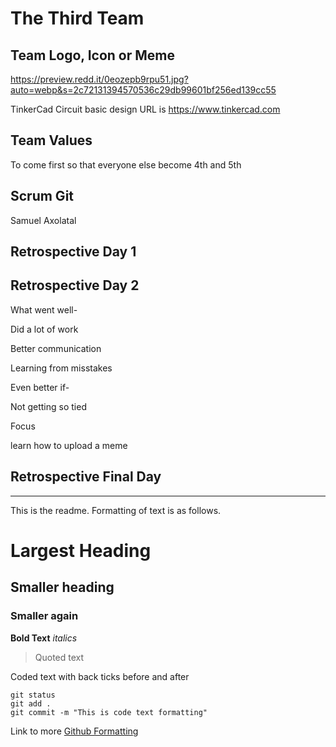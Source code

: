 # The Third Team

## Team Logo, Icon or Meme
https://preview.redd.it/0eozepb9rpu51.jpg?auto=webp&s=2c72131394570536c29db99601bf256ed139cc55

TinkerCad Circuit basic design URL is
https://www.tinkercad.com

## Team Values

To come first so that everyone else become 4th and 5th

## Scrum Git

Samuel Axolatal

## Retrospective Day 1

## Retrospective Day 2

What went well-

Did a lot of work

Better communication

Learning from misstakes

Even better if-

Not getting so tied

Focus

learn how to upload a meme

## Retrospective Final Day

---------------------------------------------------------

This is the readme. Formatting of text is as follows.

# Largest Heading
## Smaller heading
### Smaller again

**Bold Text**
*italics*
>Quoted text

Coded text with back ticks before and after
```
git status
git add .
git commit -m "This is code text formatting"
```

Link to more [Github Formatting](https://help.github.com/en/github/writing-on-github/basic-writing-and-formatting-syntax)
